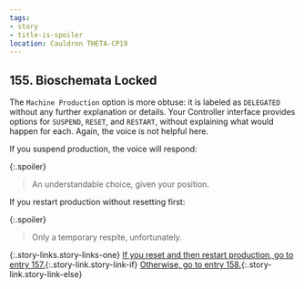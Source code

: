 ```yaml
---
tags:
- story
- title-is-spoiler
location: Cauldron THETA-CP19
---
```


## 155. Bioschemata Locked

The `Machine Production` option is more obtuse: it is labeled as `DELEGATED` without any further explanation or details.
Your Controller interface provides options for `SUSPEND`, `RESET`, and `RESTART`, without explaining what would happen for each.
Again, the voice is not helpful here.

If you suspend production, the voice will respond:

{:.spoiler}
> An understandable choice, given your position.

If you restart production without resetting first:

{:.spoiler}
> Only a temporary respite, unfortunately.

{:.story-links.story-links-one}
[If you reset and then restart production, go to entry 157.](157-locked-reset-restart.md){:.story-link.story-link-if}
[Otherwise, go to entry 158.](158-locked-no-reset.md){:.story-link.story-link-else}

